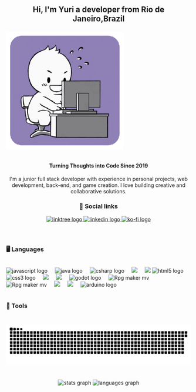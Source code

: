 <h2 align="center">Hi, I'm Yuri a developer from Rio de Janeiro,Brazil</h2>

###

<div style="display: flex; align-items: center; flex-wrap: wrap; gap: 16px;">
  
  <img align="right" src="./src/gifs/monitor-screens.gif" style="max-width: 320px; height: auto; flex-shrink: 0;" alt="black and white character coding"  />
  
  <div style="flex: 1; min-width: 200px;"> 
    <h4 align="center">Turning Thoughts into Code Since 2019</h4>
    <p style="text-align: center;">
      I'm a junior full stack developer with experience in personal projects, web development, back-end, and game creation. I love building creative and collaborative solutions.
    </p>
    <h3 align="center">📡 Social links</h3>
    <div align="center">
      <a href="https://yuricodingquest.carrd.co" target="_blank">
        <img src="https://img.shields.io/static/v1?message=Carrd&logo=carrd&label=&color=4C4396&logoColor=white&labelColor=&style=for-the-badge" height="30" alt="linktree logo"  />
      </a>
      <a href="https://www.linkedin.com/in/yuriquest/" target="_blank">
        <img src="https://img.shields.io/static/v1?message=LinkedIn&logo=linkedin&label=&color=0077B5&logoColor=white&labelColor=&style=for-the-badge" height="30" alt="linkedin logo"  />
      </a>
      <a href="https://kuronekoyukio.itch.io" target="_blank">
        <img src="https://img.shields.io/static/v1?message=Itch.Io&logo=itchdotio&label=&color=F16061&logoColor=white&labelColor=&style=for-the-badge" height="30" alt="ko-fi logo"  />
      </a>
    </div>

  </div>
</div>

###

<h1></h1>

###

<div style="display: flex; align-items: center; flex-wrap: wrap; gap: 16px;">

<h3 align="left">🖥️ Languages</h3>

<div>

  <img src="https://cdn.jsdelivr.net/gh/devicons/devicon/icons/javascript/javascript-original.svg" height="30" alt="javascript logo"  />
  <img width="12" />
  <img src="https://cdn.jsdelivr.net/gh/devicons/devicon/icons/java/java-original.svg" height="30" alt="java logo"  />
  <img width="12" />
  <img src="https://cdn.jsdelivr.net/gh/devicons/devicon/icons/csharp/csharp-original.svg" height="30" alt="csharp logo"  />
  <img width="12" />
  <img src="https://cdn.jsdelivr.net/gh/devicons/devicon@latest/icons/cplusplus/cplusplus-original.svg" height="30" />
  <img width="12" />
  <img src="https://cdn.jsdelivr.net/gh/devicons/devicon@latest/icons/python/python-original.svg" height="30"/>
  <img src="https://cdn.jsdelivr.net/gh/devicons/devicon/icons/html5/html5-original.svg" height="30" alt="html5 logo"  />
  <img width="12" />
  <img src="https://cdn.jsdelivr.net/gh/devicons/devicon/icons/css3/css3-original.svg" height="30" alt="css3 logo"  />
  <img width="12" />
  <img src="https://cdn.jsdelivr.net/gh/devicons/devicon@latest/icons/spring/spring-original.svg" height="30"/>
  <img width="12" />
  <img src="https://cdn.jsdelivr.net/gh/devicons/devicon@latest/icons/mysql/mysql-original.svg" height="30"/>
  <img width="12" />
  <img src="https://cdn.jsdelivr.net/gh/devicons/devicon/icons/godot/godot-original.svg" height="30" alt="godot logo"  />
  <img width="12" />
  <img src="./src/icons/rpgmakermv.png" height="30" alt="Rpg maker mv"  />
  <img width="12" />
  <img src="./src/icons/gdevelop.png" height="30" alt="Rpg maker mv"  />
  <img width="12" />
  <img src="https://cdn.jsdelivr.net/gh/devicons/devicon@latest/icons/unity/unity-original.svg" height="30"/>
  <img width="12" />
  <img src="https://cdn.jsdelivr.net/gh/devicons/devicon@latest/icons/blender/blender-original.svg" height="30"/>
  <img width="12" />
  <img src="https://cdn.jsdelivr.net/gh/devicons/devicon/icons/arduino/arduino-original.svg" height="30" alt="arduino logo"  />
  <img width="12" />

</div>

<h3 align="left">🔧 Tools</h3>

</div>

###

<img src="https://raw.githubusercontent.com/yuri-mrs/yuri-mrs/output/snake.svg" alt="Snake animation" />

###

<h1 align="center"></h1>

<div align="center">
  <img src="https://github-readme-stats.vercel.app/api?username=yuri-mrs&hide_title=false&hide_rank=false&show_icons=true&include_all_commits=false&count_private=true&disable_animations=false&theme=dracula&locale=en&hide_border=false&order=1" height="150" alt="stats graph"  />
  <img src="https://github-readme-stats.vercel.app/api/top-langs?username=yuri-mrs&locale=en&hide_title=true&layout=compact&card_width=320&langs_count=8&theme=dracula&hide_border=false&order=2" height="150" alt="languages graph"/>
</div>



###
